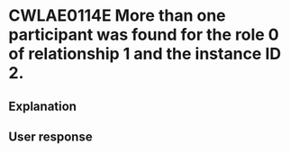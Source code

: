 # CWLAE0114E More than one participant was found for the role 0 of relationship 1 and the instance ID 2.

## Explanation

## User response
